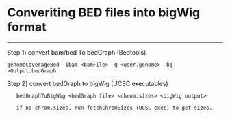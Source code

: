 # Converiting BED files into bigWig format
-------------------------------------------

Step 1) convert bam/bed To bedGraph (Bedtools)

 	genomeCoverageBed -ibam <bamFile> -g <user.genome> -bg >Output.bedGraph

Step 2) convert bedGraph to bigWig (UCSC executables)

       bedGraphToBigWig <bedGraph file> <chrom.sizes> <bigWig output> 

       if no chrom.sizes, run fetchChromSizes (UCSC exec) to get sizes.

 
